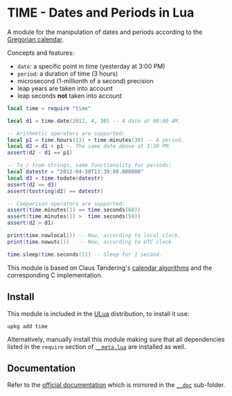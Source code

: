 TIME - Dates and Periods in Lua
===============================

A module for the manipulation of dates and periods according to the [Gregorian calendar](http://en.wikipedia.org/wiki/Gregorian_calendar).

Concepts and features:

-   `date`: a specific point in time (yesterday at 3:00 PM)
-   `period`: a duration of time (3 hours)
-   microsecond (1-millionth of a second) precision
-   leap years are taken into account
-   leap seconds **not** taken into account

```lua
local time = require "time"

local d1 = time.date(2012, 4, 30) -- A date at 00:00 AM.

-- Arithmetic operators are supported:
local p1 = time.hours(13) + time.minutes(30) -- A period.
local d2 = d1 + p1 -- The same date above at 1:30 PM.
assert(d2 - d1 == p1)

-- To / from strings, same functionality for periods:
local datestr = "2012-04-30T13:30:00.000000"
local d3 = time.todate(datestr)
assert(d2 == d3)
assert(tostring(d2) == datestr)

-- Comparison operators are supported:
assert(time.minutes(1) == time.seconds(60))
assert(time.minutes(1) >  time.seconds(59))
assert(d2 > d1)

print(time.nowlocal()) -- Now, according to local clock.
print(time.nowutc())   -- Now, according to UTC clock.

time.sleep(time.seconds(1)) -- Sleep for 1 second.
```

This module is based on Claus Tøndering's [calendar algorithms](http://www.tondering.dk/main/index.php/calendar-information) and the corresponding C implementation.

## Install

This module is included in the [ULua](http://ulua.io) distribution, to install it use:
```
upkg add time
```

Alternatively, manually install this module making sure that all dependencies listed in the `require` section of [`__meta.lua`](__meta.lua) are installed as well.

## Documentation

Refer to the [official documentation](http://scilua.org/time.html) which is mirrored in the [`__doc`](__doc/index.html) sub-folder.
